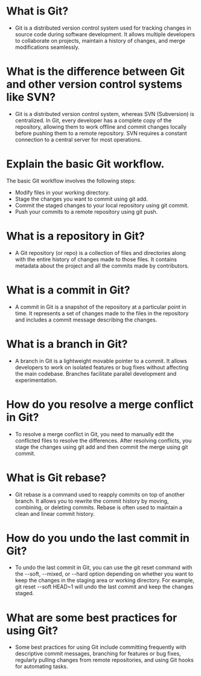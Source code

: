 # What is Git?
* Git is a distributed version control system used for tracking changes in source code during software development. It allows multiple developers to collaborate on projects, maintain a history of changes, and merge modifications seamlessly.

# What is the difference between Git and other version control systems like SVN?
* Git is a distributed version control system, whereas SVN (Subversion) is centralized. In Git, every developer has a complete copy of the repository, allowing them to work offline and commit changes locally before pushing them to a remote repository. SVN requires a constant connection to a central server for most operations.

# Explain the basic Git workflow.
The basic Git workflow involves the following steps:
* Modify files in your working directory.
* Stage the changes you want to commit using git add.
* Commit the staged changes to your local repository using git commit.
* Push your commits to a remote repository using git push.

# What is a repository in Git?
* A Git repository (or repo) is a collection of files and directories along with the entire history of changes made to those files. It contains metadata about the project and all the commits made by contributors.

# What is a commit in Git?
* A commit in Git is a snapshot of the repository at a particular point in time. It represents a set of changes made to the files in the repository and includes a commit message describing the changes.

# What is a branch in Git?
* A branch in Git is a lightweight movable pointer to a commit. It allows developers to work on isolated features or bug fixes without affecting the main codebase. Branches facilitate parallel development and experimentation.

# How do you resolve a merge conflict in Git?
* To resolve a merge conflict in Git, you need to manually edit the conflicted files to resolve the differences. After resolving conflicts, you stage the changes using git add and then commit the merge using git commit.

# What is Git rebase?
* Git rebase is a command used to reapply commits on top of another branch. It allows you to rewrite the commit history by moving, combining, or deleting commits. Rebase is often used to maintain a clean and linear commit history.

# How do you undo the last commit in Git?
* To undo the last commit in Git, you can use the git reset command with the --soft, --mixed, or --hard option depending on whether you want to keep the changes in the staging area or working directory. For example, git reset --soft HEAD~1 will undo the last commit and keep the changes staged.

# What are some best practices for using Git?
* Some best practices for using Git include committing frequently with descriptive commit messages, branching for features or bug fixes, regularly pulling changes from remote repositories, and using Git hooks for automating tasks.

